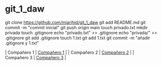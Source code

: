 # git_1_daw
git clone https://github.com/miarihid/git_1_daw
git add README.md
git commit -m "commit inicial"
git push origin main
touch privado.txt
mkdir privada
touch .gitignore
echo "privado.txt" >> .gitignore
echo "privada/" >> .gitignore
git add .gitignore
touch 1.txt
git add 1.txt
git commit -m "añadir .gitignore y 1.txt"

| Compañero 1 | [Compañero 1](google.com) |
| Compañero 2 | [Compañero 2](google.com) |
| Compañero 3 | [Compañero 3](google.com) |
